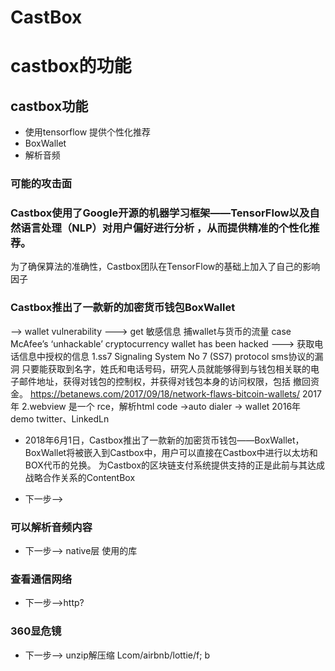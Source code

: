 # CastBox

# castbox的功能

## castbox功能
* 使用tensorflow 提供个性化推荐
* BoxWallet
* 解析音频

### 可能的攻击面

### Castbox使用了Google开源的机器学习框架——TensorFlow以及自然语言处理（NLP）对用户偏好进行分析 ，从而提供精准的个性化推荐。
为了确保算法的准确性，Castbox团队在TensorFlow的基础上加入了自己的影响因子

### Castbox推出了一款新的加密货币钱包BoxWallet
--> wallet vulnerability
---> get 敏感信息
    捕wallet与货币的流量 case 
 	McAfee’s ‘unhackable’ cryptocurrency wallet has been hacked
---> 获取电话信息中授权的信息
	1.ss7 Signaling System No 7 (SS7) protocol  sms协议的漏洞
	    只要能获取到名字，姓氏和电话号码，研究人员就能够得到与钱包相关联的电子邮件地址，获得对钱包的控制权，并获得对钱包本身的访问权限，包括 撤回资金。
	    https://betanews.com/2017/09/18/network-flaws-bitcoin-wallets/
	    2017年
    2.webview 
	是一个 rce，解析html code ->auto dialer -> wallet
	2016年
	demo twitter、LinkedLn 

* 2018年6月1日，Castbox推出了一款新的加密货币钱包——BoxWallet，BoxWallet将被嵌入到Castbox中，用户可以直接在Castbox中进行以太坊和BOX代币的兑换。
为Castbox的区块链支付系统提供支持的正是此前与其达成战略合作关系的ContentBox

*  下一步-->

### 可以解析音频内容
* 下一步--> native层 使用的库

### 查看通信网络
* 下一步-->http?

### 360显危镜
* 下一步--> unzip解压缩
	Lcom/airbnb/lottie/f; b
